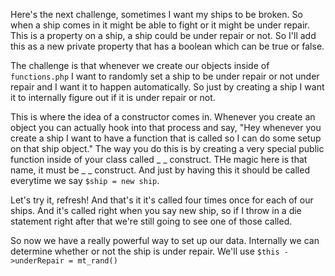 Here's the next challenge, sometimes I want my ships to be broken. So when a ship comes in
it might be able to fight or it might be under repair. This is a property on a ship, a ship
could be under repair or not. So I'll add this as a new private property that has a boolean
which can be true or false.

The challenge is that whenever we create our objects inside of `functions.php` I want to
randomly set a ship to be under repair or not under repair and I want it to happen
automatically. So just by creating a ship I want it to internally figure out if it is under 
repair or not. 

This is where the idea of a constructor comes in. Whenever you create an object you can 
actually hook into that process and say, "Hey whenever you create a ship I want to have a
function that is called so I can do some setup on that ship object." The way you do this is
by creating a very special public function inside of your class called _ _ construct. THe magic
here is that name, it must be _ _ construct. And just by having this it should be called
everytime we say `$ship = new ship`. 

Let's try it, refresh! And that's it it's called four times once for each of our ships. And
it's called right when you say new ship, so if I throw in a die statement right after that
we're still going to see one of those called. 

So now we have a really powerful way to set up our data. Internally we can determine whether
or not the ship is under repair. We'll use `$this ->underRepair = mt_rand()`
